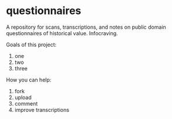 questionnaires
==============

A repository for scans, transcriptions, and notes on public domain questionnaires of historical value. Infocraving.

Goals of this project:

1. one
1. two
1. three

How you can help:

1. fork
2. upload
3. comment
4. improve transcriptions
